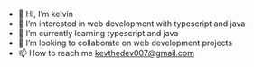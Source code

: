 - 👋 Hi, I’m kelvin
- 👀 I’m interested in web development with typescript and java
- 🌱 I’m currently learning typescript and java
- 💞️ I’m looking to collaborate on web development projects
- 📫 How to reach me kevthedev007@gmail.com

<!---
kevthedev007/kevthedev007 is a ✨ special ✨ repository because its `README.md` (this file) appears on your GitHub profile.
You can click the Preview link to take a look at your changes.
--->
